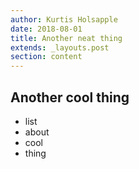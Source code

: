 ```yaml
---
author: Kurtis Holsapple
date: 2018-08-01
title: Another neat thing
extends: _layouts.post
section: content
---
```

## Another cool thing

* list
* about
* cool
* thing
